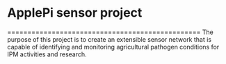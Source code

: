 # **ApplePi sensor project**

================================================
The purpose of this project is to create an extensible sensor network that is capable of identifying and monitoring agricultural pathogen conditions for IPM activities and research.

